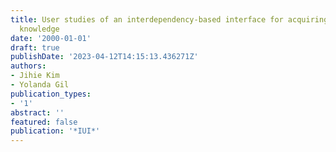 ```yaml
---
title: User studies of an interdependency-based interface for acquiring problem-solving
  knowledge
date: '2000-01-01'
draft: true
publishDate: '2023-04-12T14:15:13.436271Z'
authors:
- Jihie Kim
- Yolanda Gil
publication_types:
- '1'
abstract: ''
featured: false
publication: '*IUI*'
---
```


